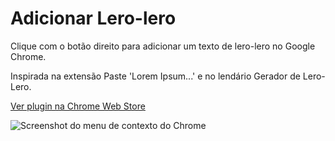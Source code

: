 Adicionar Lero-lero
=====================

Clique com o botão direito para adicionar um texto de lero-lero no Google Chrome.

Inspirada na extensão Paste 'Lorem Ipsum...' e no lendário Gerador de Lero-Lero.

[Ver plugin na Chrome Web Store][2]

![Screenshot do menu de contexto do Chrome][1]


  [1]: http://i.imgur.com/GXf5VfQ.png
  [2]: https://chrome.google.com/webstore/detail/adicionar-lero-lero/
